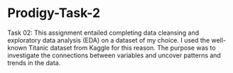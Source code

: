 # Prodigy-Task-2
Task 02:  This assignment entailed completing data cleansing and exploratory data analysis (EDA) on a dataset of my choice. I used the well-known Titanic dataset from Kaggle for this reason. The purpose was to investigate the connections between variables and uncover patterns and trends in the data. 
